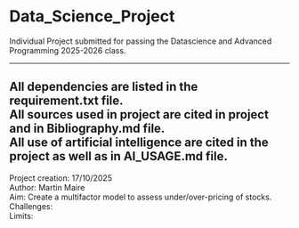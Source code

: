 # Data_Science_Project
Individual Project submitted for passing the Datascience and Advanced Programming 2025-2026 class.

---------------------------------
All dependencies are listed in the requirement.txt file.  
All sources used in project are cited in project and in Bibliography.md file.  
All use of artificial intelligence are cited in the project as well as in AI_USAGE.md file.  
---------------------------------

Project creation: 17/10/2025  
Author: Martin Maire  
Aim: Create a multifactor model to assess under/over-pricing of stocks.   
Challenges:  
Limits: 